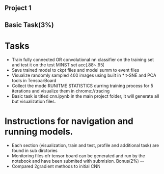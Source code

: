 ## Project 1 
Basic Task(3%)
--
# Tasks
* Train fully connected OR convolutional nn classifier on the training set and test it on the test MINST set acc(.88~.95)
* Save trained model to ckpt files and model summ to event files
* Visualize randomly sampled 400 images using built in
		* t-SNE and PCA tools in TensoarBoard
* Collect the mode RUNITME STATISTICS durring training process for 5 iterations and visualize them in chrome://tracing
* Basic task is titled cnn.ipynb in the main project folder, it will generate all but visualization files. 
# Instructions for navigation and running models.
* Each section (visualization, train and test, profile and additional task) are found in sub dirctories
* Monitoring files ofr tensor board can be generated and run by the notebook and have been submited with submision.
Bonus(2%)
--
* Compared 2gradient methods to initial CNN

